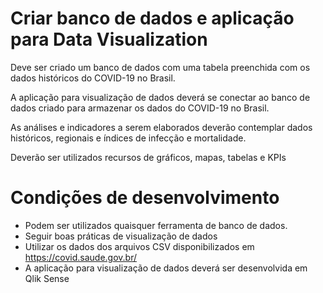 # Criar banco de dados e aplicação para Data Visualization
Deve ser criado um banco de dados com uma tabela preenchida com os dados históricos do COVID-19 no Brasil.

A aplicação para visualização de dados deverá se conectar ao banco de dados criado para armazenar os dados do COVID-19 no Brasil.

As análises e indicadores a serem elaborados deverão contemplar dados históricos, regionais e índices de infecção e mortalidade.

Deverão ser utilizados recursos de gráficos, mapas, tabelas e KPIs

# Condições de desenvolvimento
- Podem ser utilizados quaisquer ferramenta de banco de dados.
- Seguir boas práticas de visualização de dados
- Utilizar os dados dos arquivos CSV disponibilizados em https://covid.saude.gov.br/
- A aplicação para visualização de dados deverá ser desenvolvida em Qlik Sense
